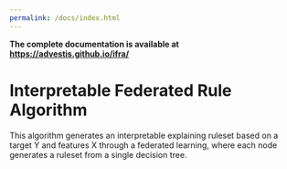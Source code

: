 ```yaml
---
permalink: /docs/index.html
---
```


**The complete documentation is available at https://advestis.github.io/ifra/**

# Interpretable Federated Rule Algorithm

This algorithm generates an interpretable explaining ruleset based on a target Y and features X through 
a federated learning, where each node generates a ruleset from a single decision tree.